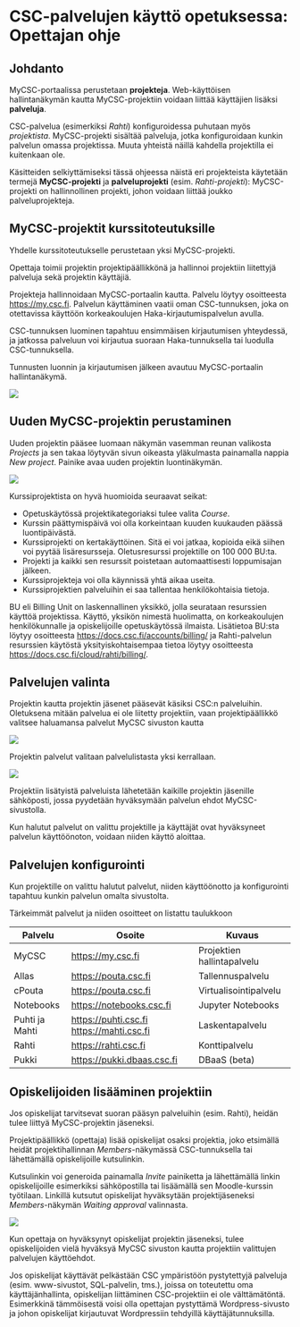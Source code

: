 # CSC-palvelujen käyttö opetuksessa: Opettajan ohje

## Johdanto
MyCSC-portaalissa perustetaan __projekteja__. Web-käyttöisen hallintanäkymän kautta MyCSC-projektiin voidaan liittää käyttäjien lisäksi __palveluja__.

CSC-palvelua (esimerkiksi _Rahti_) konfiguroidessa puhutaan myös _projektista_. MyCSC-projekti sisältää palveluja, jotka konfiguroidaan kunkin palvelun omassa projektissa. Muuta yhteistä näillä kahdella projektilla ei kuitenkaan ole.

Käsitteiden selkiyttämiseksi tässä ohjeessa näistä eri projekteista käytetään termejä __MyCSC-projekti__ ja __palveluprojekti__ (esim. _Rahti-projekti_): MyCSC-projekti on hallinnollinen projekti, johon voidaan liittää joukko palveluprojekteja.

## MyCSC-projektit kurssitoteutuksille

Yhdelle kurssitoteutukselle perustetaan yksi MyCSC-projekti. 

Opettaja toimii projektin projektipäällikkönä ja hallinnoi projektiin liitettyjä palveluja sekä projektin käyttäjiä.

Projekteja hallinnoidaan MyCSC-portaalin kautta. Palvelu löytyy osoitteesta https://my.csc.fi. Palvelun käyttäminen vaatii oman CSC-tunnuksen, joka on otettavissa käyttöön korkeakoulujen Haka-kirjautumispalvelun avulla. 

CSC-tunnuksen luominen tapahtuu ensimmäisen kirjautumisen yhteydessä, ja jatkossa palveluun voi kirjautua suoraan Haka-tunnuksella tai luodulla CSC-tunnuksella.

Tunnusten luonnin ja kirjautumisen jälkeen avautuu MyCSC-portaalin hallintanäkymä.

![](img/mycsc_portal.png)

## Uuden MyCSC-projektin perustaminen

Uuden projektin pääsee luomaan näkymän vasemman reunan valikosta _Projects_ ja sen takaa löytyvän sivun oikeasta yläkulmasta painamalla nappia _New project_.
Painike avaa uuden projektin luontinäkymän.

![](img/mycsc_project_creation.png)

Kurssiprojektista on hyvä huomioida seuraavat seikat:
- Opetuskäytössä projektikategoriaksi tulee valita _Course_.
-	Kurssin päättymispäivä voi olla korkeintaan kuuden kuukauden päässä luontipäivästä.
-	Kurssiprojekti on kertakäyttöinen. Sitä ei voi jatkaa, kopioida eikä siihen voi pyytää lisäresursseja. Oletusresurssi projektille on 100 000 BU:ta.
- Projekti ja kaikki sen resurssit poistetaan automaattisesti loppumisajan jälkeen.
-	Kurssiprojekteja voi olla käynnissä yhtä aikaa useita.
-	Kurssiprojektien palveluihin ei saa tallentaa henkilökohtaisia tietoja.

BU eli Billing Unit on laskennallinen yksikkö, jolla seurataan resurssien käyttöä projektissa. Käyttö, yksikön nimestä huolimatta, on korkeakoulujen henkilökunnalle ja opiskelijoille opetuskäytössä ilmaista.
Lisätietoa BU:sta löytyy osoitteesta https://docs.csc.fi/accounts/billing/ ja Rahti-palvelun resurssien käytöstä yksityiskohtaisempaa tietoa löytyy osoitteesta https://docs.csc.fi/cloud/rahti/billing/.

## Palvelujen valinta

Projektin kautta projektin jäsenet pääsevät käsiksi CSC:n palveluihin. Oletuksena mitään palvelua ei ole liitetty projektiin, vaan projektipäällikkö valitsee haluamansa palvelut MyCSC sivuston kautta 

![](img/mycsc_project_services.png)

Projektin palvelut valitaan palvelulistasta yksi kerrallaan.

![](img/mycsc_project_add_rahti.png) 

Projektiin lisätyistä palveluista lähetetään kaikille projektin jäsenille sähköposti, jossa pyydetään hyväksymään palvelun ehdot MyCSC-sivustolla.

Kun halutut palvelut on valittu projektille ja käyttäjät ovat hyväksyneet palvelun käyttöönoton, voidaan niiden käyttö aloittaa.

## Palvelujen konfigurointi

Kun projektille on valittu halutut palvelut, niiden käyttöönotto ja konfigurointi tapahtuu kunkin palvelun omalta sivustolta. 

Tärkeimmät palvelut ja niiden osoitteet on listattu taulukkoon

| Palvelu	| Osoite |	Kuvaus |
| ------- |------- | ------- |
| MyCSC	| https://my.csc.fi | Projektien hallintapalvelu |
| Allas	| https://pouta.csc.fi | Tallennuspalvelu |
| cPouta | https://pouta.csc.fi | Virtualisointipalvelu |
| Notebooks	| https://notebooks.csc.fi | Jupyter Notebooks |
| Puhti ja Mahti | https://puhti.csc.fi https://mahti.csc.fi | Laskentapalvelu |
| Rahti	| https://rahti.csc.fi | Konttipalvelu |
| Pukki	| https://pukki.dbaas.csc.fi | DBaaS (beta) |

## Opiskelijoiden lisääminen projektiin

Jos opiskelijat tarvitsevat suoran pääsyn palveluihin (esim. Rahti), heidän tulee liittyä MyCSC-projektin jäseneksi.

Projektipäällikkö (opettaja) lisää opiskelijat osaksi projektia, joko etsimällä heidät projektihallinnan _Members_-näkymässä CSC-tunnuksella tai lähettämällä opiskelijoille kutsulinkin.

Kutsulinkin voi generoida painamalla _Invite_ painiketta ja lähettämällä linkin opiskelijoille esimerkiksi sähköpostilla tai lisäämällä sen Moodle-kurssin työtilaan. Linkillä kutsutut opiskelijat hyväksytään projektijäseneksi _Members_-näkymän _Waiting approval_ valinnasta.

![](img/mycsc_project_invitation_link.png)

Kun opettaja on hyväksynyt opiskelijat projektin jäseneksi, tulee opiskelijoiden vielä hyväksyä MyCSC sivuston kautta projektiin valittujen palvelujen käyttöehdot.

Jos opiskelijat käyttävät pelkästään CSC ympäristöön pystytettyjä palveluja (esim. www-sivustot, SQL-palvelin, tms.), joissa on toteutettu oma käyttäjänhallinta, opiskelijan liittäminen CSC-projektiin ei ole välttämätöntä. Esimerkkinä tämmöisestä voisi olla opettajan pystyttämä Wordpress-sivusto ja johon opiskelijat kirjautuvat Wordpressiin tehdyillä käyttäjätunnuksilla.


